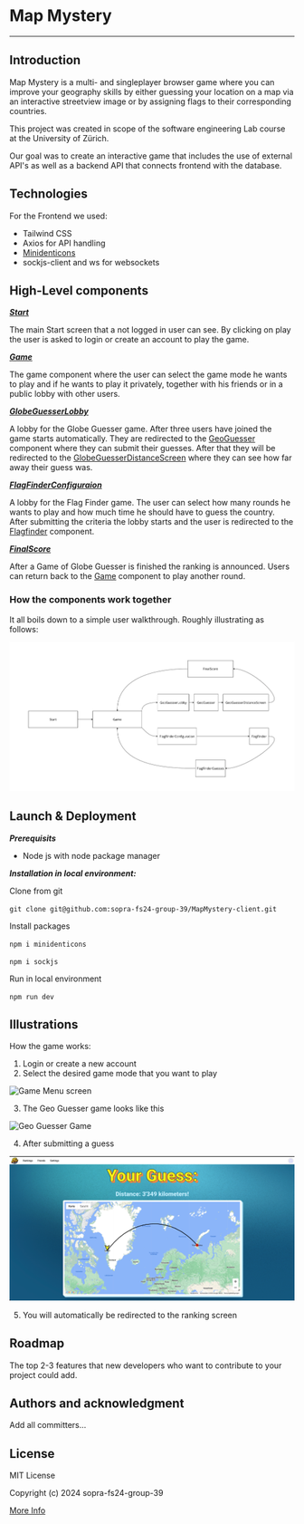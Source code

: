 # Map Mystery

---
## Introduction
Map Mystery is a multi- and singleplayer browser game where you can 
improve your geography skills by either guessing your location on a map 
via an interactive streetview image or by assigning flags to their 
corresponding countries.

This project was created in scope of the software engineering Lab course
at the University of Zürich.

Our goal was to create an interactive game that includes the use of 
external API's as well as a backend API that connects frontend with the 
database.
## Technologies

For the Frontend we used:
- Tailwind CSS
- Axios for API handling
- [Minidenticons](https://github.com/laurentpayot/minidenticons)
- sockjs-client and ws for websockets

## High-Level components

[***Start***](https://github.com/sopra-fs24-group-39/MapMystery-client/blob/main/src/components/views/Start.tsx)

The main Start screen that a not logged in user can see.
By clicking on play the user is asked to login or create an account to play the game.

[***Game***](https://github.com/sopra-fs24-group-39/MapMystery-client/blob/main/src/components/views/Game.tsx)

The game component where the user can select the game mode he 
wants to play and if he wants to play it privately, together with his 
friends or in a public lobby with other users.

[***GlobeGuesserLobby***](https://github.com/sopra-fs24-group-39/MapMystery-client/blob/main/src/components/views/GlobeGuesserLobby.tsx)

A lobby for the Globe Guesser game. After three users have joined the 
game starts automatically. They are redirected to the [GeoGuesser](https://github.com/sopra-fs24-group-39/MapMystery-client/blob/main/src/components/views/GlobeGuesser.tsx) component
where they can submit their guesses. After that they will be 
redirected to the [GlobeGuesserDistanceScreen](https://github.com/sopra-fs24-group-39/MapMystery-client/blob/main/src/components/views/GlobeGuesserDistanceScreen.tsx) where they can see 
how far away their guess was.

[***FlagFinderConfiguraion***](https://github.com/sopra-fs24-group-39/MapMystery-client/blob/main/src/components/views/FlagFinderConfiguraion.tsx)

A lobby for the Flag Finder game. The user can select how many rounds 
he wants to play and how much time he should have to guess the 
country. After submitting the criteria the lobby starts and the user is 
redirected to the [Flagfinder](https://github.com/sopra-fs24-group-39/MapMystery-client/blob/main/src/components/views/FlagFinder.tsx) component.

[***FinalScore***](https://github.com/sopra-fs24-group-39/MapMystery-client/blob/main/src/components/views/FinalScore.tsx)

After a Game of Globe Guesser is finished the ranking is announced. 
Users can return back to the [Game](https://github.com/sopra-fs24-group-39/MapMystery-client/blob/main/src/components/views/Game.tsx)
component to play another round.

### How the components work together

It all boils down to a simple user walkthrough. Roughly illustrating as follows:

![Illustration](https://github.com/sopra-fs24-group-39/MapMystery-client/blob/main/public/ReadmeImages/Components.png)

## Launch & Deployment

***Prerequisits***
- Node js with node package manager

***Installation in local environment:***

Clone from git

`git clone git@github.com:sopra-fs24-group-39/MapMystery-client.git`

Install packages

`npm i minidenticons`

`npm i sockjs`

Run in local environment

`npm run dev`

## Illustrations

How the game works:
1. Login or create a new account
2. Select the desired game mode that you want to play

![Game Menu screen](https://github.com/sopra-fs24-group-39/MapMystery-client/blob/main/public/ReadmeImages/GameMenu.png)

3. The Geo Guesser game looks like this

![Geo Guesser Game](https://github.com/sopra-fs24-group-39/MapMystery-client/blob/main/public/ReadmeImages/GeoGuesserGame.png)

4. After submitting a guess

![Geo Guesser Guess](https://github.com/sopra-fs24-group-39/MapMystery-client/blob/main/public/ReadmeImages/GeoGuesserGuess.png)

5. You will automatically be redirected to the ranking screen
## Roadmap

The top 2-3 features that new developers who want to contribute to your project could add.
## Authors and acknowledgment

Add all committers...
## License

MIT License

Copyright (c) 2024 sopra-fs24-group-39

[More Info](https://github.com/sopra-fs24-group-39/MapMystery-client/blob/main/LICENCE)